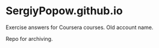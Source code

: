 # SergiyPopow.github.io

Exercise answers for Coursera courses. Old account name.


Repo for archiving.
